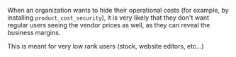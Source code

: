 When an organization wants to hide their operational costs (for example, by installing
`product_cost_security`), it is very likely that they don't want regular users seeing
the vendor prices as well, as they can reveal the business margins.

This is meant for very low rank users (stock, website editors, etc...)
